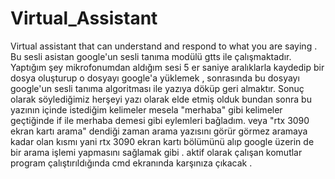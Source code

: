 # Virtual_Assistant
Virtual assistant that can understand and respond to what you are saying .
Bu sesli asistan google'un sesli tanıma modülü gtts ile çalışmaktadır.
Yaptığım şey mikrofonumdan aldığım sesi 5 er saniye aralıklarla kaydedip bir dosya oluşturup o dosyayı google'a yüklemek , sonrasında bu dosyayı google'un sesli tanıma algoritması
ile yazıya döküp geri almaktır.
Sonuç olarak söylediğimiz herşeyi yazı olarak elde etmiş olduk bundan sonra bu yazının içinde istediğim kelimeler mesela "merhaba" gibi kelimeler geçtiğinde if ile merhaba demesi
gibi eylemleri bağladım. veya "rtx 3090 ekran kartı arama" dendiği zaman arama yazısını görür görmez aramaya kadar olan kısmı yani rtx 3090 ekran kartı bölümünü alıp google üzerin
de bir arama işlemi yapmasını sağlamak gibi .
aktif olarak çalışan komutlar program çalıştırıldığında cmd ekranında karşınıza çıkacak . 
